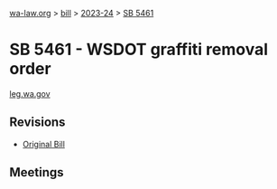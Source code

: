 [wa-law.org](/) > [bill](/bill/) > [2023-24](/bill/2023-24/) > [SB 5461](/bill/2023-24/sb/5461/)

# SB 5461 - WSDOT graffiti removal order
[leg.wa.gov](https://app.leg.wa.gov/billsummary?BillNumber=5461&Year=2023&Initiative=false)

## Revisions
* [Original Bill](1/)

## Meetings